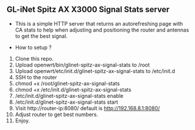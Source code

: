 ## GL-iNet Spitz AX X3000 Signal Stats server

- This is a simple HTTP server that returns an autorefreshing page with CA stats to help when adjusting and positioning the router and antennas to get the best signal.

- How to setup ?
1. Clone this repo.
2. Upload openwrt/bin/glinet-spitz-ax-signal-stats to /root
3. Upload openwrt/etc/init.d/glinet-spitz-ax-signal-stats to /etc/init.d
4. SSH to the router
5. chmod +x /root/glinet-spitz-ax-signal-stats
6. chmod +x /etc/init.d/glinet-spitz-ax-signal-stats
7. /etc/init.d/glinet-spitz-ax-signal-stats enable
8. /etc/init.d/glinet-spitz-ax-signal-stats start
9. Visit http://router-ip:8080/ default is http://192.168.8.1:8080/
10. Adjust router to get best numbers.
11. Enjoy.